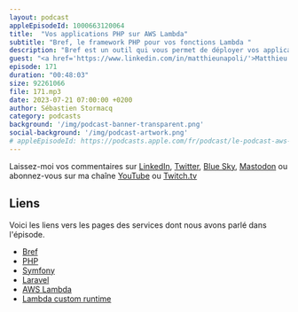 ```yaml
---
layout: podcast
appleEpisodeId: 1000663120064
title:  "Vos applications PHP sur AWS Lambda"
subtitle: "Bref, le framework PHP pour vos fonctions Lambda "
description: "Bref est un outil qui vous permet de déployer vos applications PHP en serverless sur AWS Lambda. Dans cet épisode, le créateur de Bref nous explique comment ca marche, quels sont les avantages pour vous, développeurs d'applications PHP, et quel sont les évolutions du framerwork."
guest: "<a href='https://www.linkedin.com/in/matthieunapoli/'>Matthieu Napoli</a>, créateur de Bref, consultant et <a href='https://aws.amazon.com/developer/community/heroes/matthieu-napoli/'>AWS Hero</a>."
episode: 171
duration: "00:48:03"
size: 92261066
file: 171.mp3
date: 2023-07-21 07:00:00 +0200
author: Sébastien Stormacq
category: podcasts
background: '/img/podcast-banner-transparent.png'
social-background: '/img/podcast-artwork.png'
# appleEpisodeId: https://podcasts.apple.com/fr/podcast/le-podcast-aws-en-français/id1452118442
---
```


Laissez-moi vos commentaires sur [LinkedIn](https://www.linkedin.com/in/sebastienstormacq/), [Twitter](https://twitter.com/sebsto), [Blue Sky](https://bsky.app/profile/sebsto.bsky.social), [Mastodon](https://awscommunity.social/@sebsto) ou abonnez-vous sur ma chaîne [YouTube](https://www.youtube.com/sebsto) ou [Twitch.tv](https://www.twitch.tv/sebAWS)

## Liens

Voici les liens vers les pages des services dont nous avons parlé dans l'épisode.

- [Bref](https://bref.sh)
- [PHP](https://www.php.net)
- [Symfony](https://symfony.com)
- [Laravel](https://laravel.com)
- [AWS Lambda](https://docs.aws.amazon.com/lambda/latest/dg/welcome.html)
- [Lambda custom runtime](https://docs.aws.amazon.com/lambda/latest/dg/lambda-runtimes.html)
